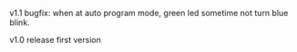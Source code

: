 v1.1
bugfix: when at auto program mode, green led sometime not turn blue blink.

v1.0
release first version
